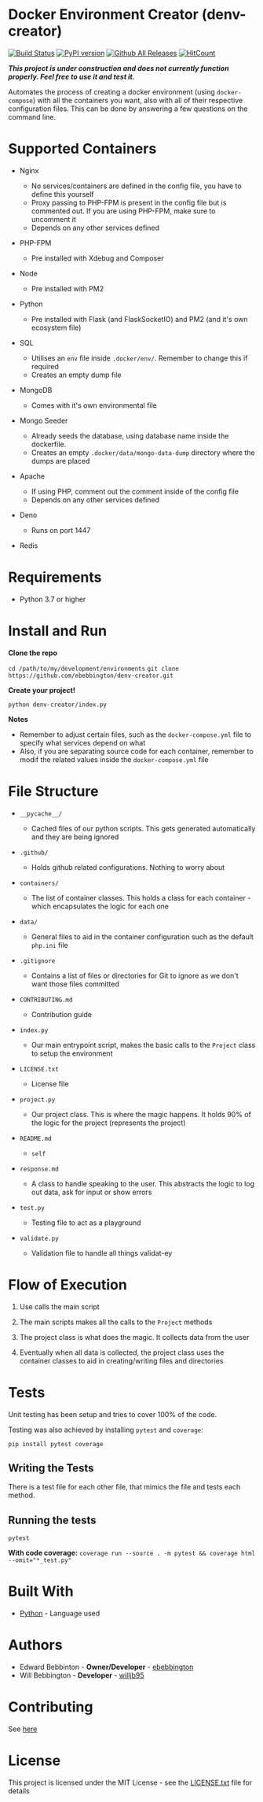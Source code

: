 # Docker Environment Creator (denv-creator)

[![Build Status](https://travis-ci.com/ebebbington/denv-creator.svg?branch=master)](https://travis-ci.com/ebebbington/denv-creator)
[![PyPI version](https://badge.fury.io/py/denv-creator.svg)](https://badge.fury.io/py/denv-creator)
[![Github All Releases](https://img.shields.io/github/downloads/ebebbington/denv-creator/total.svg)]()
[![HitCount](http://hits.dwyl.com/ebebbington/denv-creator.svg)](http://hits.dwyl.com/ebebbington/denv-creator)

***This project is under construction and does not currently function properly. Feel free to use it and test it.***

Automates the process of creating a docker environment (using `docker-compose`) with all the containers you want, also with all of their respective configuration files. This can be done by answering a few questions on the command line.

# Supported Containers

* Nginx
    * No services/containers are defined in the config file, you have to define this yourself
    * Proxy passing to PHP-FPM is present in the config file but is commented out. If you are using PHP-FPM, make sure to uncomment it
    * Depends on any other services defined

* PHP-FPM
    * Pre installed with Xdebug and Composer

* Node
    * Pre installed with PM2

* Python
    * Pre installed with Flask (and FlaskSocketIO) and PM2 (and it's own ecosystem file)

* SQL
    * Utilises an `env` file inside `.docker/env/`. Remember to change this if required
    * Creates an empty dump file

* MongoDB
    * Comes with it's own environmental file

* Mongo Seeder
    * Already seeds the database, using database name inside the dockerfile.
    * Creates an empty `.docker/data/mongo-data-dump` directory where the dumps are placed

* Apache
    * If using PHP, comment out the comment inside of the config file
    * Depends on any other services defined
    
* Deno

    * Runs on port 1447

* Redis

# Requirements

* Python 3.7 or higher

# Install and Run

**Clone the repo**

`cd /path/to/my/development/environments`
`git clone https://github.com/ebebbington/denv-creator.git`
 
**Create your project!**
 
`python denv-creator/index.py`

**Notes**
* Remember to adjust certain files, such as the `docker-compose.yml` file to specify what services depend on what
* Also, if you are separating source code for each container, remember to modif the related values inside the `docker-compose.yml` file
 
# File Structure

* `__pycache__/`
  * Cached files of our python scripts. This gets generated automatically and they are being ignored
  
* `.github/`
  * Holds github related configurations. Nothing to worry about
  
* `containers/`
  * The list of container classes. This holds a class for each container - which encapsulates the logic for each one
  
* `data/`
  * General files to aid in the container configuration such as the default `php.ini` file
  
* `.gitignore`
  * Contains a list of files or directories for Git to ignore as we don't want those files committed
  
* `CONTRIBUTING.md`
  * Contribution guide
  
* `index.py`
  * Our main entrypoint script, makes the basic calls to the `Project` class to setup the environment
  
* `LICENSE.txt`
  * License file
  
* `project.py`
  * Our project class. This is where the magic happens. It holds 90% of the logic for the project (represents the project)
  
* `README.md`
  * `self`
  
* `response.md`
  * A class to handle speaking to the user. This abstracts the logic to log out data, ask for input or show errors

* `test.py`
  * Testing file to act as a playground
  
* `validate.py`
  * Validation file to handle all things validat-ey

# Flow of Execution

1. Use calls the main script

2. The main scripts makes all the calls to the `Project` methods

3. The project class is what does the magic. It collects data from the user

4. Eventually when all data is collected, the project class uses the container classes to aid in creating/writing files and directories

# Tests

Unit testing has been setup and tries to cover 100% of the code.

Testing was also achieved by installing `pytest` and `coverage`:

```shell
pip install pytest coverage
```

## Writing the Tests

There is a test file for each other file, that mimics the file and tests each method.

## Running the tests

`pytest`

**With code coverage:** `coverage run --source . -m pytest && coverage html --omit="*_test.py"`

# Built With

* [Python](https://docs.python.org) - Language used

# Authors

* Edward Bebbinton - **Owner/Developer** - [ebebbington](https://github.com/ebebbington)
* Will Bebbington - **Developer** - [willjb95](https://github.com/willjb95)

# Contributing

See [here](#CONTRIBUTING.md)

# License

This project is licensed under the MIT License - see the [LICENSE.txt](LICENSE.txt) file for details
